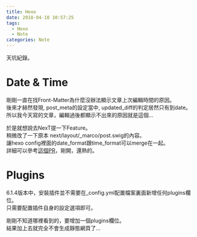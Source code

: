 ```yaml
---
title: Hexo
date: 2018-04-10 10:57:25
tags: 
  - Hexo
  - Note
categories: Note
---
```


天坑紀錄。
<!-- More -->

# Date & Time  
剛剛一直在找Front-Matter為什麼沒辦法顯示文章上次編輯時間的原因。  
後來才赫然發現, post\_meta的設定當中, updated\_diff的判定居然只有到date。  
所以我今天寫的文章，編輯過後都顯示不出來的原因就是這個...  

於是就想說去NexT提一下Feature。  
稍微改了一下原本 next/layout/\_marco/post.swig的內容。  
讓hexo config裡面的date\_format跟time\_format可以merge在一起。  
詳細可以參考[這個PR](https://github.com/theme-next/hexo-theme-next/pull/223/commits/b8ebb3215c3994210c01360e24dea164616521fc)，剛開，還熱的。

# Plugins  
6.1.4版本中，安裝插件並不需要在\_config.yml配置檔案裏面新增任何plugins欄位。  
只需要配置插件自身的設定選項即可。  

剛剛不知道哪裡看到的，要增加一個plugins欄位。  
結果加上去就完全不會生成靜態網頁了...  
